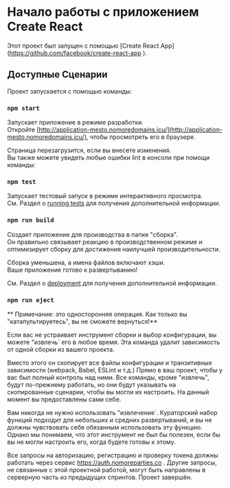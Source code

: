 # Начало работы с приложением Create React

Этот проект был запущен с помощью [Create React App] (https://github.com/facebook/create-react-app ).

## Доступные Сценарии

Проект запускается с помощью команды:

### `npm start`

Запускает приложение в режиме разработки.\
Откройте [http://application-mesto.nomoredomains.icu/](http://application-mesto.nomoredomains.icu/), чтобы просмотреть его в браузере.

Страница перезагрузится, если вы внесете изменения.\
Вы также можете увидеть любые ошибки lint в консоли при помощи команды:

### `npm test`

Запускает тестовый запуск в режиме интерактивного просмотра.\
См. Раздел о [running tests](https://facebook.github.io/create-react-app/docs/running-tests ) для получения дополнительной информации.

### `npm run build`

Создает приложение для производства в папке "сборка".\
Он правильно связывает реакцию в производственном режиме и оптимизирует сборку для достижения наилучшей производительности.

Сборка уменьшена, а имена файлов включают хэши.\
Ваше приложение готово к развертыванию!

См. Раздел о [deployment](https://facebook.github.io/create-react-app/docs/deployment ) для получения дополнительной информации.

### `npm run eject`

** Примечание: это односторонняя операция. Как только вы "катапультируетесь", вы не сможете вернуться!**

Если вас не устраивает инструмент сборки и выбор конфигурации, вы можете "извлечь` его в любое время. Эта команда удалит зависимость от одной сборки из вашего проекта.

Вместо этого он скопирует все файлы конфигурации и транзитивные зависимости (webpack, Babel, ESLint и т.д.) Прямо в ваш проект, чтобы у вас был полный контроль над ними. Все команды, кроме "извлечь", будут по-прежнему работать, но они будут указывать на скопированные сценарии, чтобы вы могли их настроить. На данный момент вы предоставлены сами себе.

Вам никогда не нужно использовать "извлечение`. Кураторский набор функций подходит для небольших и средних развертываний, и вы не должны чувствовать себя обязанным использовать эту функцию. Однако мы понимаем, что этот инструмент не был бы полезен, если бы вы не могли настроить его, когда будете готовы к этому.

Все запросы на авторизацию, регистрацию и проверку токена должны работать через сервис https://auth.nomoreparties.co . Другие запросы, не связанные с этой проектной работой, могут быть направлены в серверную часть из предыдущих спринтов.
Проект завершён.
